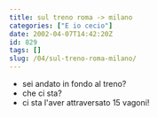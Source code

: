 ```yaml
---
title: sul treno roma -> milano
categories: ["E io cecio"]
date: 2002-04-07T14:42:20Z
id: 829
tags: []
slug: /04/sul-treno-roma-milano/
---
```


- sei andato in fondo al treno?
- che ci sta?
- ci sta l'aver attraversato 15 vagoni!